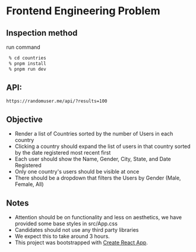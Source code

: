# Frontend Engineering Problem

## Inspection method

run command
```sh
 % cd countries
 % pnpm install
 % pnpm run dev
```

## API:
```
https://randomuser.me/api/?results=100
```

## Objective
- Render a list of Countries sorted by the number of Users in each country
- Clicking a country should expand the list of users in that country sorted by the date registered most recent first
- Each user should show the Name, Gender, City, State, and Date Registered
- Only one country's users should be visible at once
- There should be a dropdown that filters the Users by Gender (Male, Female, All)
## Notes
- Attention should be on functionality and less on aesthetics, we have provided some base styles in src/App.css
- Candidates should not use any third party libraries
- We expect this to take around 3 hours.
- This project was bootstrapped with [Create React App](https://github.com/facebook/create-react-app).

